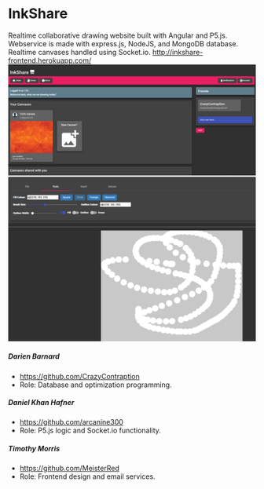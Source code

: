 # InkShare
Realtime collaborative drawing website built with Angular and P5.js. Webservice is made with express.js, NodeJS, and MongoDB database. Realtime canvases handled using Socket.io. http://inkshare-frontend.herokuapp.com/
![Users Canvas Library](Capture.PNG)
![Canvas Example](Capture2.PNG)
##### Darien Barnard
* https://github.com/CrazyContraption
* Role: Database and optimization programming.
##### Daniel Khan Hafner
* https://github.com/arcanine300
* Role: P5.js logic and Socket.io functionality.
##### Timothy Morris
* https://github.com/MeisterRed
* Role: Frontend design and email services.
